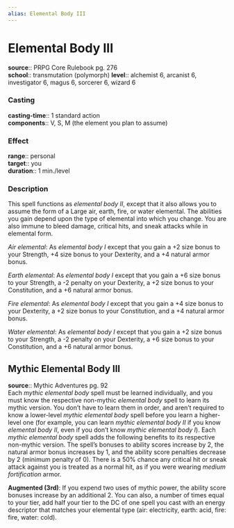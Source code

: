 ```yaml
---
alias: Elemental Body III
---
```


# Elemental Body III 

**source**:: PRPG Core Rulebook pg. 276  
**school**:: transmutation (polymorph)
**level**:: alchemist 6, arcanist 6, investigator 6, magus 6, sorcerer 6, wizard 6

### Casting 

**casting-time**:: 1 standard action  
**components**:: V, S, M (the element you plan to assume)

### Effect 

**range**:: personal  
**target**:: you  
**duration**:: 1 min./level

### Description 

This spell functions as *elemental body II*, except that it also allows you to assume the form of a Large air, earth, fire, or water elemental. The abilities you gain depend upon the type of elemental into which you change. You are also immune to bleed damage, critical hits, and sneak attacks while in elemental form.  
  
*Air elemental*: As *elemental body I* except that you gain a +2 size bonus to your Strength, +4 size bonus to your Dexterity, and a +4 natural armor bonus.  
  
*Earth elemental*: As *elemental body I* except that you gain a +6 size bonus to your Strength, a -2 penalty on your Dexterity, a +2 size bonus to your Constitution, and a +6 natural armor bonus.  
  
*Fire elemental*: As *elemental body I* except that you gain a +4 size bonus to your Dexterity, a +2 size bonus to your Constitution, and a +4 natural armor bonus.  
  
*Water elemental*: As *elemental body I* except that you gain a +2 size bonus to your Strength, a -2 penalty on your Dexterity, a +6 size bonus to your Constitution, and a +6 natural armor bonus.

## Mythic Elemental Body III 

**source**:: Mythic Adventures pg. 92  
Each *mythic elemental body* spell must be learned individually, and you must know the respective non-mythic *elemental body* spell to learn its mythic version. You don’t have to learn them in order, and aren’t required to know a lower-level *mythic elemental body* spell before you learn a higher-level one (for example, you can learn *mythic elemental body II* if you know *elemental body II*, even if you don’t know *mythic elemental body I*). Each *mythic elemental body* spell adds the following benefits to its respective non-mythic version. The spell’s bonuses to ability scores increase by 2, the natural armor bonus increases by 1, and the ability score penalties decrease by 2 (minimum penalty of 0). There is a 50% chance any critical hit or sneak attack against you is treated as a normal hit, as if you were wearing *medium fortification* armor.  
  
**Augmented (3rd)**: If you expend two uses of mythic power, the ability score bonuses increase by an additional 2. You can also, a number of times equal to your tier, add half your tier to the DC of one spell you cast with an energy descriptor that matches your elemental type (air: electricity, earth: acid, fire: fire, water: cold).

